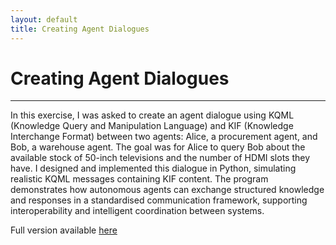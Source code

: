 ```yaml
---
layout: default
title: Creating Agent Dialogues
---
```

# Creating Agent Dialogues

---

In this exercise, I was asked to create an agent dialogue using KQML (Knowledge Query and Manipulation Language) and KIF (Knowledge Interchange Format) between two agents: Alice, a procurement agent, and Bob, a warehouse agent. The goal was for Alice to query Bob about the available stock of 50-inch televisions and the number of HDMI slots they have. I designed and implemented this dialogue in Python, simulating realistic KQML messages containing KIF content. The program demonstrates how autonomous agents can exchange structured knowledge and responses in a standardised communication framework, supporting interoperability and intelligent coordination between systems.


Full version available <a href="pdf/AliceBob.pdf" target="_blank" rel="noopener noreferrer">here</a>


<style>
  .back-button {
    display: inline-block;
    background-color: white;
    color: #006699;
    text-decoration: none;
    padding: 5px 10px; /* Reduced padding for a smaller button */
    font-size: 12px; /* Smaller font size */
    border: 1px solid #006699; /* Thinner border */
    border-radius: 5px;
    cursor: pointer;
    transition: background-color 0.3s, color 0.3s;
    margin: 15px 0; /* Adds space above and below the button */
